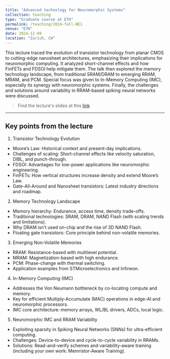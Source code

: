 ```yaml
---
title: "Advanced technology for Neuromorphic Systems"
collection: teaching
type: "Graduate course at ETH"
permalink: /teaching/2024-fall-NE1
venue: "ETH"
date: 2024-12-09
location: "Zurich, CH"
---
```


This lecture traced the evolution of transistor technology from planar CMOS to cutting-edge nanosheet architectures, emphasizing their implications for neuromorphic computing. It analyzed short-channel effects and how FinFETs and FDSOI help mitigate them. The talk then explored the memory technology landscape, from traditional SRAM/DRAM to emerging RRAM, MRAM, and PCM. Special focus was given to In-Memory Computing (IMC), especially its synergy with neuromorphic systems. Finally, the challenges and solutions around variability in RRAM-based spiking neural networks were discussed.

> Find the lecture's slides at this [link](https://docs.google.com/presentation/d/1ctYzLZ3J9WrgcVcC-jSBhLwSUJXFi77_puWjmSK5FKE/edit?usp=sharing)

---

## Key points from the lecture

1. Transistor Technology Evolution
- Moore’s Law: Historical context and present-day implications.
- Challenges of scaling: Short-channel effects like velocity saturation, DIBL, and punch-through.
- FDSOI: Advantages for low-power applications like neuromorphic engineering.
- FinFETs: How vertical structures increase density and extend Moore’s Law.
- Gate-All-Around and Nanosheet transistors: Latest industry directions and roadmap.

2. Memory Technology Landscape
- Memory hierarchy: Endurance, access time, density trade-offs.
- Traditional technologies: SRAM, DRAM, NAND Flash (with scaling trends and limitations).
- Why DRAM isn’t used on-chip and the rise of 3D NAND Flash.
- Floating gate transistors: Core principle behind non-volatile memories.

3. Emerging Non-Volatile Memories
- RRAM: Resistance-based with multilevel potential.
- MRAM: Magnetization-based with high endurance.
- PCM: Phase-change with thermal switching.
- Application examples from STMicroelectronics and Infineon.

4. In-Memory Computing (IMC)
- Addresses the Von Neumann bottleneck by co-locating compute and memory.
- Key for efficient Multiply-Accumulate (MAC) operations in edge-AI and neuromorphic processors.
- IMC core architecture: memory arrays, WL/BL drivers, ADCs, local logic.

5. Neuromorphic IMC and RRAM Variability
- Exploiting sparsity in Spiking Neural Networks (SNNs) for ultra-efficient computing.
- Challenges: Device-to-device and cycle-to-cycle variability in RRAMs.
- Solutions: Read-and-verify schemes and variability-aware training (including your own work: Memristor-Aware Training).